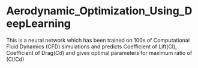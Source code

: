 # Aerodynamic_Optimization_Using_DeepLearning
This is a neural network which has been trained on 100s of Computational Fluid Dynamics (CFD) simulations and predicts Coefficient of Lift(Cl), Coefficient of Drag(Cd) and gives optimal parameters for maximum ratio of (Cl/Cd)
